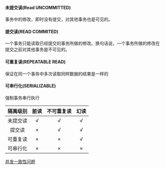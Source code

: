 #### 未提交读(Read UNCOMMITTED)
事务中的修改，即时没有提交，对其他事务也是可见的。

#### 提交读(READ COMMITED)
一个事务只能读取已经提交的事务所做的修改。换句话说，一个事务所做的修改在提交之前对其他事务是不可见的。

#### 可重复读(REPEATABLE READ)
保证在同一个事务中多次读取同样数据的结果是一样的

#### 可串行化(SERIALIZABLE)
强制事务串行执行


| 隔离级别 | 脏读 | 不可重复读 | 幻读 |
| :--: | :--: | :--: | :--: |
| 未提交读 | √ | √ | √ |
| 提交读 | × | √ | √ |
| 可重复读 | × | × | √ |
| 可串行化 | × | × | × |
 [并发一致性问题](并发一致性问题.md)
